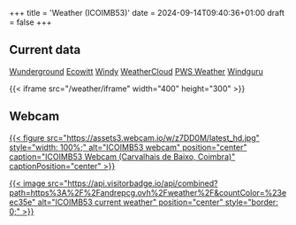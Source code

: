 +++
title = 'Weather (ICOIMB53)'
date = 2024-09-14T09:40:36+01:00
draft = false
+++

## Current data

[Wunderground](https://www.wunderground.com/weather/pt/coimbra/ICOIMB53)
[Ecowitt](https://www.ecowitt.net/home/index?id=207157)
[Windy](https://www.windy.com/station/pws-f0b10954?40.165,-8.428,12)
[WeatherCloud](https://app.weathercloud.net/d4977039949)
[PWS Weather](https://www.pwsweather.com/station/pws/ICOIMB53)
[Windguru](https://www.windguru.cz/station/5835)

{{< iframe src="/weather/iframe" width="400" height="300" >}}

## Webcam

[{{< figure src="https://assets3.webcam.io/w/z7DD0M/latest_hd.jpg" style="width: 100%;" alt="ICOIMB53 webcam" position="center" caption="ICOIMB53 Webcam (Carvalhais de Baixo, Coimbra)" captionPosition="center" >}}](https://webcam.io/webcams/z7DD0M)


[{{< image src="https://api.visitorbadge.io/api/combined?path=https%3A%2F%2Fandrepcg.ovh%2Fweather%2F&countColor=%23eec35e" alt="ICOIMB53 current weather" position="center" style="border: 0;" >}}](https://visitorbadge.io/status?path=https%3A%2F%2Fandrepcg.ovh%2Fweather%2F)
